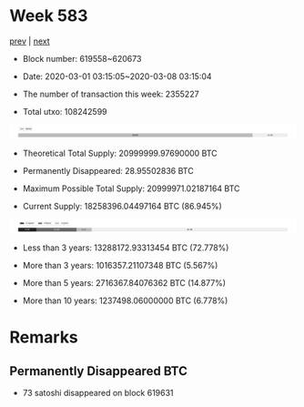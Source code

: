 # Week 583

[prev](week0582.md) | [next](week0584.md)

- Block number: 619558~620673

- Date: 2020-03-01 03:15:05~2020-03-08 03:15:04

- The number of transaction this week: 2355227

- Total utxo: 108242599

![](../images/mined_week0583.png)

- Theoretical Total Supply: 20999999.97690000 BTC

- Permanently Disappeared: 28.95502836 BTC

- Maximum Possible Total Supply: 20999971.02187164 BTC

- Current Supply: 18258396.04497164 BTC (86.945%)

![](../images/year_week0583.png)


- Less than 3 years: 13288172.93313454 BTC (72.778%)

- More than 3 years: 1016357.21107348 BTC (5.567%)

- More than 5 years: 2716367.84076362 BTC (14.877%)

- More than 10 years: 1237498.06000000 BTC (6.778%)

# Remarks

## Permanently Disappeared BTC

- 73 satoshi disappeared on block 619631

